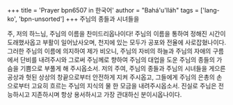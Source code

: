 +++
title = 'Prayer bpn6507 in 한국어'
author = "Bahá'u'lláh"
tags = ['lang-ko', 'bpn-unsorted']
+++
주님의 종들과 시녀들을

주, 저의 하느님, 주님의 이름을 찬미드리옵나이다! 주님의 이름을 통하여 정해진 시간이 도래했사옵고 부활이 일어났사오며, 천지에 있는 모두가 공포와 전율에 사로잡혔나이다. 그러한 주님의 이름에 의지하여 제가 비오니, 주님의 자비의 하늘과 주님의 자애의 구름에서 단비를 내려주시와 그로써 주님께로 향하여 주님의 대업을 도운 주님의 종들의 가슴을 기쁨으로 부풀게 해 주시옵소서.
저의 주여, 주님의 종들과 주님의 시녀들을 게으른 공상과 헛된 상상의 창끝으로부터 안전하게 지켜 주시옵고, 그들에게 주님의 은총의 손으로부터 고요히 흐르는 주님의 지식의 물 한 모금을 내려주시옵소서.
진실로 주님은 전능하시고 지존하시며 항상 용서하시고 가장 관대하신 분이시옵나이다.
